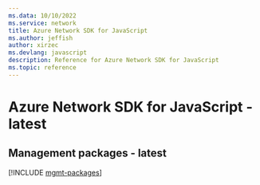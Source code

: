 ```yaml
---
ms.data: 10/10/2022
ms.service: network
title: Azure Network SDK for JavaScript
ms.author: jeffish
author: xirzec
ms.devlang: javascript
description: Reference for Azure Network SDK for JavaScript
ms.topic: reference
---
```

# Azure Network SDK for JavaScript - latest

## Management packages - latest
[!INCLUDE [mgmt-packages](network-mgmt-index.md)]